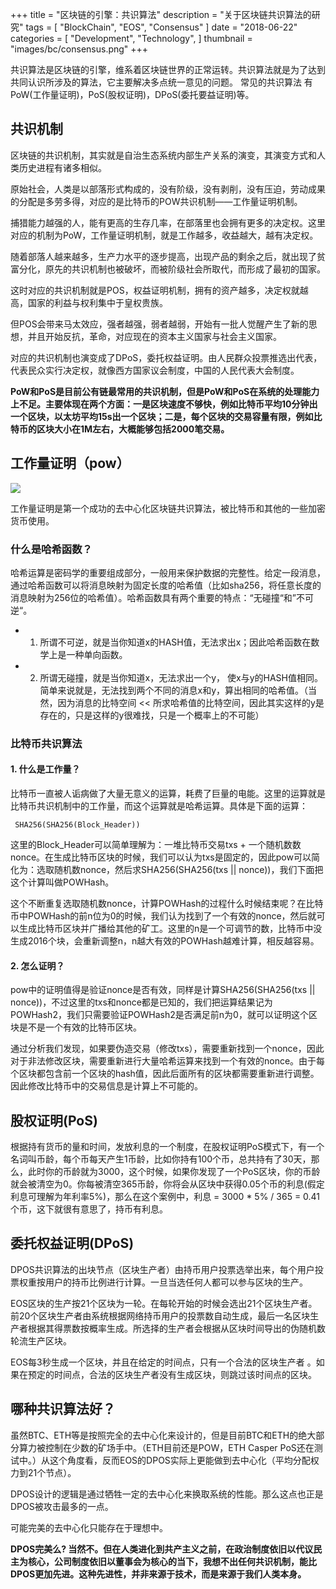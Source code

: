 +++
title = "区块链的引擎：共识算法"
description = "关于区块链共识算法的研究"
tags = [
    "BlockChain",
    "EOS",
    "Consensus"
]
date = "2018-06-22"
categories = [
    "Development",
    "Technology",
]
thumbnail = "images/bc/consensus.png"
+++

共识算法是区块链的引擎，维系着区块链世界的正常运转。共识算法就是为了达到共同认识所涉及的算法，它主要解决多点统一意见的问题。 常见的共识算法
有PoW(工作量证明)，PoS(股权证明)，DPoS(委托要益证明)等。

<!--more-->

##  共识机制

区块链的共识机制，其实就是自治生态系统内部生产关系的演变，其演变方式和人类历史进程有诸多相似。

原始社会，人类是以部落形式构成的，没有阶级，没有剥削，没有压迫，劳动成果的分配是多劳多得，对应的是比特币的POW共识机制——工作量证明机制。

捕猎能力越强的人，能有更高的生存几率，在部落里也会拥有更多的决定权。这里对应的机制为PoW，工作量证明机制，就是工作越多，收益越大，越有决定权。

随着部落人越来越多，生产力水平的逐步提高，出现产品的剩余之后，就出现了贫富分化，原先的共识机制也被破坏，而被阶级社会所取代，而形成了最初的国家。

这时对应的共识机制就是POS，权益证明机制，拥有的资产越多，决定权就越高，国家的利益与权利集中于皇权贵族。

但POS会带来马太效应，强者越强，弱者越弱，开始有一批人觉醒产生了新的思想，并且开始反抗，革命，对应现在的资本主义国家与社会主义国家。

对应的共识机制也演变成了DPoS，委托权益证明。由人民群众投票推选出代表，代表民众实行决定权，就像西方国家议会制度，中国的人民代表大会制度。

**PoW和PoS是目前公有链最常用的共识机制，但是PoW和PoS在系统的处理能力上不足。主要体现在两个方面：一是区块速度不够快，例如比特币平均10分钟出一个区块，以太坊平均15s出一个区块；二是，每个区块的交易容量有限，例如比特币的区块大小在1M左右，大概能够包括2000笔交易。**

##  工作量证明（pow）

![](/images/bc/PoW.jpg)

工作量证明是第一个成功的去中心化区块链共识算法，被比特币和其他的一些加密货币使用。

### 什么是哈希函数？

哈希运算是密码学的重要组成部分，一般用来保护数据的完整性。给定一段消息，通过哈希函数可以将消息映射为固定长度的哈希值（比如sha256，将任意长度的消息映射为256位的哈希值）。哈希函数具有两个重要的特点：“无碰撞“和”不可逆“。

-   1. 所谓不可逆，就是当你知道x的HASH值，无法求出x；因此哈希函数在数学上是一种单向函数。
-   2. 所谓无碰撞，就是当你知道x，无法求出一个y， 使x与y的HASH值相同。简单来说就是，无法找到两个不同的消息x和y，算出相同的哈希值。（当然，因为消息的比特空间 << 所求哈希值的比特空间，因此其实这样的y是存在的，只是这样的y很难找，只是一个概率上的不可能）

### 比特币共识算法

####    1. 什么是工作量？

比特币一直被人诟病做了大量无意义的运算，耗费了巨量的电能。这里的运算就是比特币共识机制中的工作量，而这个运算就是哈希运算。具体是下面的运算：

     SHA256(SHA256(Block_Header))
     
这里的Block_Header可以简单理解为：一堆比特币交易txs + 一个随机数数nonce。在生成比特币区块的时候，我们可以认为txs是固定的，因此pow可以简化为：选取随机数nonce，然后求SHA256(SHA256(txs || nonce))，我们下面把这个计算叫做POWHash。

这个不断重复选取随机数nonce，计算POWHash的过程什么时候结束呢？在比特币中POWHash的前n位为0的时候，我们认为找到了一个有效的nonce，然后就可以生成比特币区块并广播给其他的矿工。这里的n是一个可调节的数，比特币中没生成2016个块，会重新调整n，n越大有效的POWHash越难计算，相反越容易。

####    2. 怎么证明？

pow中的证明值得是验证nonce是否有效，同样是计算SHA256(SHA256(txs || nonce))，不过这里的txs和nonce都是已知的，我们把运算结果记为POWHash2，我们只需要验证POWHash2是否满足前n为0，就可以证明这个区块是不是一个有效的比特币区块。

通过分析我们发现，如果要伪造交易（修改txs），需要重新找到一个nonce，因此对于非法修改区块，需要重新进行大量哈希运算来找到一个有效的nonce。由于每个区块都包含前一个区块的hash值，因此后面所有的区块都需要重新进行调整。因此修改比特币中的交易信息是计算上不可能的。

##  股权证明(PoS)

根据持有货币的量和时间，发放利息的一个制度，在股权证明PoS模式下，有一个名词叫币龄，每个币每天产生1币龄，比如你持有100个币，总共持有了30天，那么，此时你的币龄就为3000，这个时候，如果你发现了一个PoS区块，你的币龄就会被清空为0。你每被清空365币龄，你将会从区块中获得0.05个币的利息(假定利息可理解为年利率5%)，那么在这个案例中，利息 = 3000 * 5% / 365 = 0.41个币，这下就很有意思了，持币有利息。

## 委托权益证明(DPoS)

DPOS共识算法的出块节点（区块生产者）由持币用户投票选举出来，每个用户投票权重按用户的持币比例进行计算。一旦当选任何人都可以参与区块的生产。

EOS区块的生产按21个区块为一轮。在每轮开始的时候会选出21个区块生产者。前20个区块生产者由系统根据网络持币用户的投票数自动生成，最后一名区块生产者根据其得票数按概率生成。所选择的生产者会根据从区块时间导出的伪随机数轮流生产区块。

EOS每3秒生成一个区块，并且在给定的时间点，只有一个合法的区块生产者 。如果在预定的时间点，合法的区块生产者没有生成区块，则跳过该时间点的区块。

## 哪种共识算法好？

虽然BTC、ETH等是按照完全的去中心化来设计的，但是目前BTC和ETH的绝大部分算力被控制在少数的矿场手中。（ETH目前还是POW，ETH Casper PoS还在测试中。）从这个角度看，反而EOS的DPOS实际上更能做到去中心化（平均分配权力到21个节点）。

DPOS设计的逻辑是通过牺牲一定的去中心化来换取系统的性能。那么这点也正是DPOS被攻击最多的一点。

可能完美的去中心化只能存在于理想中。

**DPOS完美么? 当然不。但在人类进化到共产主义之前，在政治制度依旧以代议民主为核心，公司制度依旧以董事会为核心的当下，我想不出任何共识机制，能比DPOS更加先进。这种先进性，并非来源于技术，而是来源于我们人类本身。**

